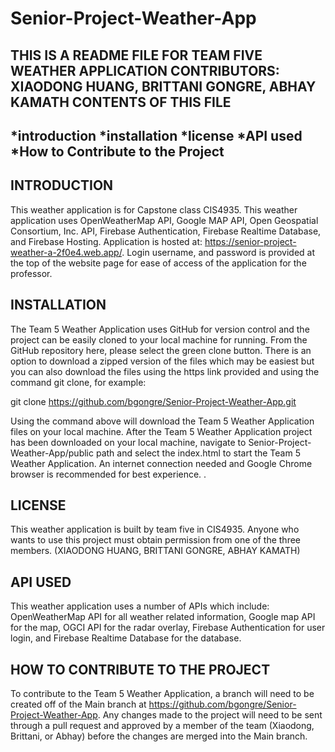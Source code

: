 # Senior-Project-Weather-App

THIS IS A README FILE FOR TEAM FIVE WEATHER APPLICATION
CONTRIBUTORS: XIAODONG HUANG, BRITTANI GONGRE, ABHAY KAMATH
CONTENTS OF THIS FILE
---------------------
*introduction
*installation
*license
*API used
*How to Contribute to the Project
---------------------
INTRODUCTION
------------
This weather application is for Capstone class CIS4935. This weather application uses OpenWeatherMap API, Google MAP API, Open Geospatial Consortium, Inc. API, Firebase Authentication, Firebase Realtime Database, and Firebase Hosting. Application is hosted at: https://senior-project-weather-a-2f0e4.web.app/. Login username, and password is provided at the top of the website page for ease of access of the application for the professor.

INSTALLATION
 ------------
The Team 5 Weather Application uses GitHub for version control and the project can be easily cloned to your local machine for running. From the GitHub repository here, please select the green clone button. There is an option to download a zipped version of the files which may be easiest but you can also download the files using the https link provided and using the command git clone, for example:

git clone https://github.com/bgongre/Senior-Project-Weather-App.git


Using the command above will download the Team 5 Weather Application files on your local machine. After the Team 5 Weather Application project has been downloaded on your local machine, navigate to Senior-Project-Weather-App/public path and select the index.html to start the Team 5 Weather Application. An internet connection needed and Google Chrome browser is recommended for best experience. .

LICENSE
------------
This weather application is built by team five in CIS4935. Anyone who wants to use this project must obtain permission from one of the three members. (XIAODONG HUANG, BRITTANI GONGRE, ABHAY KAMATH)

API USED
------------
This weather application uses a number of APIs which include: OpenWeatherMap API for all weather related information, Google map API for the map, OGCI API for the radar overlay, Firebase Authentication for user login, and Firebase Realtime Database for the database.

HOW TO CONTRIBUTE TO THE PROJECT
------------
To contribute to the Team 5 Weather Application, a branch will need to be created off of the Main branch at https://github.com/bgongre/Senior-Project-Weather-App. Any changes made to the project will need to be sent through a pull request and approved by a member of the team (Xiaodong, Brittani, or Abhay) before the changes are merged into the Main branch.
